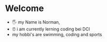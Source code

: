 # Welcome
- 🖐️ my Name is Norman,
- ⏰ i am currently lerning coding bei DCI
- my hobbi's are swimming, coding and sports
  

